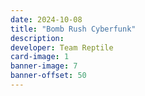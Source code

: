 ```yaml
---
date: 2024-10-08
title: "Bomb Rush Cyberfunk"
description:
developer: Team Reptile
card-image: 1
banner-image: 7
banner-offset: 50
---
```


